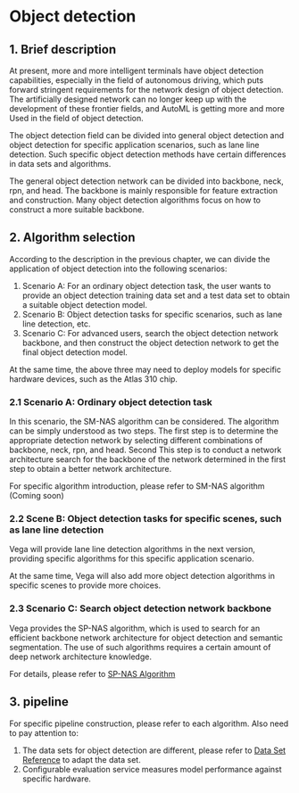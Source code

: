 # Object detection

## 1. Brief description

At present, more and more intelligent terminals have object detection capabilities, especially in the field of autonomous driving, which puts forward stringent requirements for the network design of object detection. The artificially designed network can no longer keep up with the development of these frontier fields, and AutoML is getting more and more Used in the field of object detection.

The object detection field can be divided into general object detection and object detection for specific application scenarios, such as lane line detection. Such specific object detection methods have certain differences in data sets and algorithms.

The general object detection network can be divided into backbone, neck, rpn, and head. The backbone is mainly responsible for feature extraction and construction. Many object detection algorithms focus on how to construct a more suitable backbone.

## 2. Algorithm selection

According to the description in the previous chapter, we can divide the application of object detection into the following scenarios:

1. Scenario A: For an ordinary object detection task, the user wants to provide an object detection training data set and a test data set to obtain a suitable object detection model.
2. Scenario B: Object detection tasks for specific scenarios, such as lane line detection, etc.
3. Scenario C: For advanced users, search the object detection network backbone, and then construct the object detection network to get the final object detection model.

At the same time, the above three may need to deploy models for specific hardware devices, such as the Atlas 310 chip.

### 2.1 Scenario A: Ordinary object detection task

In this scenario, the SM-NAS algorithm can be considered. The algorithm can be simply understood as two steps. The first step is to determine the appropriate detection network by selecting different combinations of backbone, neck, rpn, and head. Second This step is to conduct a network architecture search for the backbone of the network determined in the first step to obtain a better network architecture.

For specific algorithm introduction, please refer to SM-NAS algorithm (Coming soon)

### 2.2 Scene B: Object detection tasks for specific scenes, such as lane line detection

Vega will provide lane line detection algorithms in the next version, providing specific algorithms for this specific application scenario.

At the same time, Vega will also add more object detection algorithms in specific scenes to provide more choices.

### 2.3 Scenario C: Search object detection network backbone

Vega provides the SP-NAS algorithm, which is used to search for an efficient backbone network architecture for object detection and semantic segmentation. The use of such algorithms requires a certain amount of deep network architecture knowledge.

For details, please refer to [SP-NAS Algorithm](../algorithms/sp-nas.md)

## 3. pipeline

For specific pipeline construction, please refer to each algorithm. Also need to pay attention to:

1. The data sets for object detection are different, please refer to [Data Set Reference](../developer/datasets.md) to adapt the data set.
2. Configurable evaluation service measures model performance against specific hardware.
